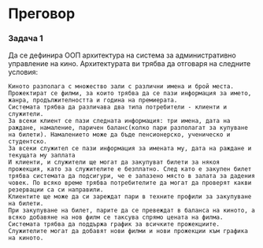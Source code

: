 # Преговор


### Задача 1

Да се дефинира ООП архитектура на система за административно управление на кино. Архитектурата ви трябва да отговаря на следните условия:

    Киното разполага с множество зали с различни имена и брой места.
    Прожектират се филми, за които трябва да се пази информация за името, жанра, продължителността и година на премиерата.
    Системата трябва да различава два типа потребители - клиенти и служители.
    За всеки клиент се пази следната информация: три имена, дата на раждане, намаление, паричен баланс(колко пари разполагат за купуване на билети). Намалението може да бъде пенсионерско, ученическо и студентско.
    За всеки служител се пази информация за имената му, дата на раждане и текущата му заплата
    И клиенти, и служители ще могат да закупуват билети за някоя прожекция, като за служителите е безплатно. След като е закупен билет трябва системата да подсигури, че е запазено място в залата за дадения човек. По всяко време трябва потребителите да могат да проверят какви резервации са си направили.
    Клиентите ще може да си зареждат пари в техните профили за закупуване на билети.
    При закупуване на билет, парите да се превеждат в баланса на киното, а всяко добавяне на нов филм се таксува спрямо цената на филма.
    Системата трябва да поддържа график за всичките прожекциите.
    Служителите могат да добавят нови филми и нови прожекции към графика на киното.
